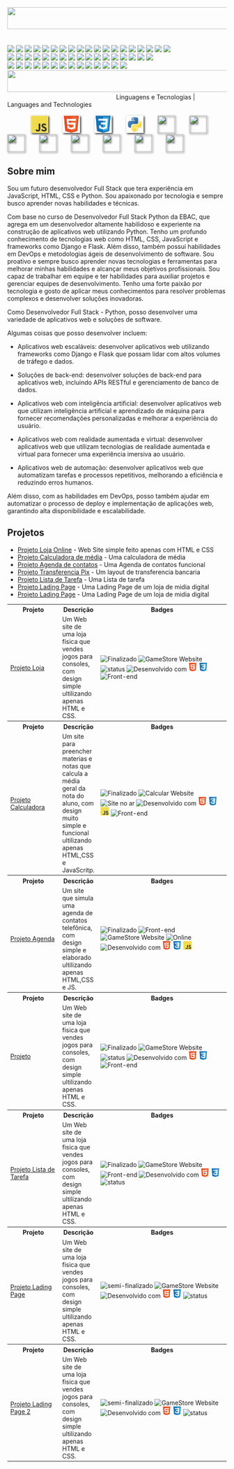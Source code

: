 <div>
  <img src="https://img.icons8.com/ios-filled/50/ffffff/rectangle.png" width="1000" height="50"/>
<img src="https://img.icons8.com/ios-filled/50/0d1117/rectangle.png" width="1000" height="5"/>
   <img src="https://img.icons8.com/ios-filled/50/0d1117/rectangle.png" width="15" height="10"/>
<div>
    <img src="https://img.icons8.com/ios-filled/20/0d1117/minus-key.png"/>
    <img src="https://img.icons8.com/ios-filled/30/0d1117/minus-key.png"/>
    <img src="https://img.icons8.com/ios-filled/30/0d1117/minus-key.png"/>
    <img src="https://img.icons8.com/ios-filled/30/0d1117/minus-key.png"/>
    <img src="https://img.icons8.com/ios-filled/30/0d1117/minus-key.png"/>
    <img src="https://img.icons8.com/ios-filled/30/0d1117/minus-key.png"/>
    <img src="https://img.icons8.com/ios-filled/30/ffffff/d-key.png"/>
    <img src="https://img.icons8.com/ios-filled/30/ffffff/e-key.png"/>
    <img src="https://img.icons8.com/ios-filled/30/ffffff/s-key.png"/>
    <img src="https://img.icons8.com/ios-filled/30/ffffff/e-key.png"/>
    <img src="https://img.icons8.com/ios-filled/30/ffffff/n-key.png"/>
    <img src="https://img.icons8.com/ios-filled/30/ffffff/v-key.png"/>
    <img src="https://img.icons8.com/ios-filled/30/ffffff/o-key.png"/>
    <img src="https://img.icons8.com/ios-filled/30/ffffff/l-key.png"/>
    <img src="https://img.icons8.com/ios-filled/30/ffffff/v-key.png"/>
    <img src="https://img.icons8.com/ios-filled/30/ffffff/e-key.png"/>
    <img src="https://img.icons8.com/ios-filled/30/ffffff/d-key.png"/>
    <img src="https://img.icons8.com/ios-filled/30/ffffff/o-key.png"/>
    <img src="https://img.icons8.com/ios-filled/30/ffffff/r-key.png"/>
  </div>
  <div>
    <img src="https://img.icons8.com/ios-filled/20/0d1117/minus-key.png"/>
    <img src="https://img.icons8.com/ios-filled/30/0d1117/minus-key.png"/>
    <img src="https://img.icons8.com/ios-filled/30/0d1117/minus-key.png"/>
    <img src="https://img.icons8.com/ios-filled/30/0d1117/minus-key.png"/>
    <img src="https://img.icons8.com/ios-filled/30/0d1117/minus-key.png"/>
    <img src="https://img.icons8.com/ios-filled/30/0d1117/minus-key.png"/>
    <img src="https://img.icons8.com/ios-filled/30/0d1117/minus-key.png"/>
    <img src="https://img.icons8.com/ios-filled/30/0d1117/minus-key.png"/>
    <img src="https://img.icons8.com/ios-filled/30/ffffff/f-key.png"/>
    <img src="https://img.icons8.com/ios-filled/30/ffffff/u-key.png"/>
    <img src="https://img.icons8.com/ios-filled/30/ffffff/l-key.png"/>
    <img src="https://img.icons8.com/ios-filled/30/ffffff/l-key.png"/>
    <img src="https://img.icons8.com/ios-filled/30/ffffff/s-key.png"/>
    <img src="https://img.icons8.com/ios-filled/30/ffffff/t-key.png"/>
    <img src="https://img.icons8.com/ios-filled/30/ffffff/a-key.png"/>
    <img src="https://img.icons8.com/ios-filled/30/ffffff/c-key.png"/>
    <img src="https://img.icons8.com/ios-filled/30/ffffff/k-key.png"/>
</div>
<div>
   <img src="https://img.icons8.com/ios-filled/30/0d1117/minus-key.png"/>
   <img src="https://img.icons8.com/ios-filled/30/0d1117/minus-key.png"/>
   <img src="https://img.icons8.com/ios-filled/30/0d1117/minus-key.png"/>
    <img src="https://img.icons8.com/ios-filled/20/0d1117/minus-key.png"/>
    <img src="https://img.icons8.com/ios-filled/30/0d1117/minus-key.png"/>
    <img src="https://img.icons8.com/ios-filled/30/0d1117/minus-key.png"/>
    <img src="https://img.icons8.com/ios-filled/30/0d1117/minus-key.png"/>
    <img src="https://img.icons8.com/ios-filled/30/0d1117/minus-key.png"/>
    <img src="https://img.icons8.com/ios-filled/30/0d1117/minus-key.png"/>
    <img src="https://img.icons8.com/ios-filled/30/0d1117/minus-key.png"/>
    <img src="https://img.icons8.com/ios-filled/30/0d1117/minus-key.png"/>
  <img src="https://img.icons8.com/ios-filled/30/ffffff/left-angle-parentheses-key.png"/>
  <img src="https://img.icons8.com/ios-filled/30/ffffff/solidus-key.png"/>
  <img src="https://img.icons8.com/ios-filled/30/ffffff/right-angle-parentheses-key.png"/>
</div>
 
<img src="https://img.icons8.com/ios-filled/50/0d1117/rectangle.png" width="1000" height="50"/>

<div>
  <img src="https://img.icons8.com/ios-filled/50/0d1117/rectangle.png" width="250" height="10"/>Linguagens e Tecnologias | Languages and Technologies
</div>
<div><img src="https://img.icons8.com/ios-filled/50/0d1117/rectangle.png" width="65" height="0"/></div>
  <img src="https://img.icons8.com/ios-filled/50/0d1117/rectangle.png" width="50" height="10"/>
<img src="https://raw.githubusercontent.com/devicons/devicon/master/icons/javascript/javascript-original.svg" width="40" height="40" style="margin-right: 10px; filter: drop-shadow(2px 2px 2px #222);" />
  <img src="https://img.icons8.com/ios-filled/50/0d1117/rectangle.png" width="15" height="10"/>
<img src="https://raw.githubusercontent.com/devicons/devicon/master/icons/html5/html5-original.svg" width="40" height="40" style="margin-right: 10px; filter: drop-shadow(2px 2px 2px #222);" />
  <img src="https://img.icons8.com/ios-filled/50/0d1117/rectangle.png" width="15" height="10"/>
<img src="https://raw.githubusercontent.com/devicons/devicon/master/icons/css3/css3-original.svg" width="40" height="40" style="margin-right: 10px; filter: drop-shadow(2px 2px 2px #222);" />
  <img src="https://img.icons8.com/ios-filled/50/0d1117/rectangle.png" width="15" height="10"/>
<img src="https://raw.githubusercontent.com/devicons/devicon/master/icons/python/python-original.svg" width="40" height="40" style="margin-right: 10px; filter: drop-shadow(2px 2px 2px #222);" />
  <img src="https://img.icons8.com/ios-filled/50/0d1117/rectangle.png" width="15" height="10"/>
<img src="https://cdn.jsdelivr.net/gh/devicons/devicon/icons/less/less-plain-wordmark.svg"  width="40" height="40" style="margin-right: 10px; filter: drop-shadow(2px 2px 2px #222);"/>
  <img src="https://img.icons8.com/ios-filled/50/0d1117/rectangle.png" width="15" height="10"/>
<img src="https://cdn.jsdelivr.net/gh/devicons/devicon/icons/sass/sass-original.svg" width="40" height="40" style="margin-right: 10px; filter: drop-shadow(2px 2px 2px #222);" />
  <img src="https://img.icons8.com/ios-filled/50/0d1117/rectangle.png" width="15" height="10"/>
<img src="https://cdn.jsdelivr.net/gh/devicons/devicon/icons/gulp/gulp-plain.svg" width="40" height="40" style="margin-right: 10px; filter: drop-shadow(2px 2px 2px #222);" />
  <img src="https://img.icons8.com/ios-filled/50/0d1117/rectangle.png" width="15" height="10"/>
<img src="https://cdn.jsdelivr.net/gh/devicons/devicon/icons/django/django-plain.svg" width="40" height="40" style="margin-right: 10px; filter: drop-shadow(2px 2px 2px #222);" />
  <img src="https://img.icons8.com/ios-filled/50/0d1117/rectangle.png" width="15" height="10"/>
<img src="https://cdn.jsdelivr.net/gh/devicons/devicon/icons/jquery/jquery-original.svg" width="40" height="40" style="margin-right: 10px; filter: drop-shadow(2px 2px 2px #222);" />
  <img src="https://img.icons8.com/ios-filled/50/0d1117/rectangle.png" width="15" height="10"/>
<img src="https://cdn.jsdelivr.net/gh/devicons/devicon/icons/bootstrap/bootstrap-original.svg" width="40" height="40" style="margin-right: 10px; filter: drop-shadow(2px 2px 2px #222);" />
  <img src="https://img.icons8.com/ios-filled/50/0d1117/rectangle.png" width="15" height="10"/>
<img src="https://cdn.jsdelivr.net/gh/devicons/devicon/icons/postgresql/postgresql-original.svg" width="40" height="40" style="margin-right: 10px; filter: drop-shadow(2px 2px 2px #222);" />
  <img src="https://img.icons8.com/ios-filled/50/0d1117/rectangle.png" width="15" height="10"/>
<img src="https://cdn.jsdelivr.net/gh/devicons/devicon/icons/nodejs/nodejs-plain-wordmark.svg" width="40" height="40" style="margin-right: 10px; filter: drop-shadow(2px 2px 2px #222);"  />
  <img src="https://img.icons8.com/ios-filled/50/0d1117/rectangle.png" width="15" height="10"/>
                           

## Sobre mim
Sou um futuro desenvolvedor Full Stack que tera experiência em JavaScript, HTML, CSS e Python. Sou apaixonado por tecnologia e sempre busco aprender novas habilidades e técnicas.
  
Com base no curso de Desenvolvedor Full Stack Python da EBAC, que agrega em um desenvolvedor altamente habilidoso e experiente na construção de aplicativos web utilizando Python. Tenho um profundo conhecimento de tecnologias web como HTML, CSS, JavaScript e frameworks como Django e Flask. Além disso, também possui habilidades em DevOps e metodologias ágeis de desenvolvimento de software.
Sou proativo e sempre busco aprender novas tecnologias e ferramentas para melhorar minhas habilidades e alcançar meus objetivos profissionais. Sou capaz de trabalhar em equipe e ter habilidades para auxiliar projetos e gerenciar equipes de desenvolvimento. Tenho uma forte paixão por tecnologia e gosto de aplicar meus conhecimentos para resolver problemas complexos e desenvolver soluções inovadoras.
  
Como Desenvolvedor Full Stack - Python, posso desenvolver uma variedade de aplicativos web e soluções de software.
  
Algumas coisas que posso desenvolver incluem:
  
- Aplicativos web escaláveis: desenvolver aplicativos web utilizando frameworks como Django e Flask que possam lidar com altos volumes de tráfego e dados.

- Soluções de back-end: desenvolver soluções de back-end para aplicativos web, incluindo APIs RESTful e gerenciamento de banco de dados.

- Aplicativos web com inteligência artificial: desenvolver aplicativos web que utilizam inteligência artificial e aprendizado de máquina para fornecer recomendações personalizadas e melhorar a experiência do usuário.

- Aplicativos web com realidade aumentada e virtual: desenvolver aplicativos web que utilizam tecnologias de realidade aumentada e virtual para fornecer uma experiência imersiva ao usuário.

- Aplicativos web de automação: desenvolver aplicativos web que automatizam tarefas e processos repetitivos, melhorando a eficiência e reduzindo erros humanos.

Além disso, com as habilidades em DevOps, posso também ajudar em automatizar o processo de deploy e implementação de aplicações web, garantindo alta disponibilidade e escalabilidade.

## Projetos
- [Projeto Loja Online](https://site-gameshop-games.vercel.app) - Web Site simple feito apenas com HTML e CSS
- [Projeto Calculadora de média](https://projeto-calculadora-medias-pi.vercel.app) - Uma calculadora de média
- [Projeto Agenda de contatos](https://tarefa-agenda-de-contatos.vercel.app) - Uma Agenda de contatos funcional
- [Projeto Transferencia Pix](https://transferencia-bancaria.vercel.app) - Um layout de transferencia bancaria
- [Projeto Lista de Tarefa](https://lista-de-tarefas-nine.vercel.app) - Uma Lista de tarefa  
- [Projeto Lading Page](https://exercicio-boostrap.vercel.app) -  Uma Lading Page de um loja de midia digital
- [Projeto Lading Page](https://exercicio-bootstrap-3.vercel.app/#fale-conosco) - Uma Lading Page de um loja de midia digital

</div>

<table>
  <tr>
    <th>Projeto</th>
    <th>Descrição</th>
    <th>Badges</th>
  </tr>
  <tr>
    <td><a href="https://site-gameshop-games.vercel.app">Projeto Loja </a></td>
    <td>Um Web site de uma loja fisica que vendes jogos para consoles, com design simple ultilizando apenas HTML e CSS.</td>
    <td>
      <div>
          <img src="https://img.shields.io/badge/status-Finalizado-green" alt="Finalizado">
          <img src="https://img.shields.io/badge/Project-GameStore-blue?" alt="GameStore Website">
          <img src="https://img.shields.io/badge/Web%20ON-🚀-brightgreen" alt="status">
          <img src="https://img.shields.io/badge/Desenvolvido-em-blue?style=flat-square" alt="Desenvolvido com">
          <img src="https://raw.githubusercontent.com/devicons/devicon/master/icons/html5/html5-original.svg" width="20" height="20">
          <img src="https://raw.githubusercontent.com/devicons/devicon/master/icons/css3/css3-original.svg" width="20" height="20">
          <img src="https://img.shields.io/badge/Stack-Front%20End-blueviolet" alt="Front-end">
      </div>
    </td>
  </tr>
  <tr>
    <tr>
    <th>Projeto</th>
    <th>Descrição</th>
    <th>Badges</th>
  </tr>
  <tr>
    <td><a href="https://projeto-calculadora-medias-pi.vercel.app">Projeto Calculadora</a></td>
    <td>Um site para preencher materias e notas que calcula a média geral da nota do aluno, com design muito simple e funcional ultilizando apenas HTML,CSS e JavaScritp.</td>
    <td>
      <div>
          <img src="https://img.shields.io/badge/status-Finalizado-green" alt="Finalizado">
          <img src="https://img.shields.io/badge/Project-CalculaMédia-blue?" alt="Calcular Website">
          <img src="https://img.shields.io/website?label=status&style=flat-square&url=https%3A%2F%2Fseusite.com" alt="Site no ar">
          <img src="https://img.shields.io/badge/Desenvolvido-em-blue?style=flat-square" alt="Desenvolvido com">
          <img src="https://raw.githubusercontent.com/devicons/devicon/master/icons/html5/html5-original.svg" width="20" height="20">
          <img src="https://raw.githubusercontent.com/devicons/devicon/master/icons/css3/css3-original.svg" width="20" height="20">
          <img src="https://raw.githubusercontent.com/devicons/devicon/master/icons/javascript/javascript-original.svg" width="20" height="20">
          <img src="https://img.shields.io/badge/Stack-Front%20End-blueviolet" alt="Front-end">
      </div>
    </td>
  </tr>
  <tr>
      <tr>
    <th>Projeto</th>
    <th>Descrição</th>
    <th>Badges</th>
  </tr>
  <tr>
    <td><a href="https://tarefa-agenda-de-contatos.vercel.app">Projeto Agenda</a></td>
    <td style="width: 50px;">Um site que simula uma agenda de contatos telefônica, com design simple e elaborado ultilizando apenas HTML,CSS e JS.</td>
    <td>
      <div>
          <img src="https://img.shields.io/badge/status-Finalizado-green" alt="Finalizado">
          <img src="https://img.shields.io/badge/Stack-Front%20End-blueviolet" alt="Front-end">
          <img src="https://img.shields.io/badge/Project-AgendaContatos-blue?" alt="GameStore Website">
          <img src="https://img.shields.io/badge/Site-Online-brightgreen" alt="Online">
          <img src="https://img.shields.io/badge/Desenvolvido-em-blue?style=flat-square" alt="Desenvolvido com">
          <img src="https://raw.githubusercontent.com/devicons/devicon/master/icons/html5/html5-original.svg" width="20" height="20">
          <img src="https://raw.githubusercontent.com/devicons/devicon/master/icons/css3/css3-original.svg" width="20" height="20">
          <img src="https://raw.githubusercontent.com/devicons/devicon/master/icons/javascript/javascript-original.svg" width="20" height="20">
      </div>
    </td>
  </tr>
    <tr>
    <th>Projeto</th>
    <th>Descrição</th>
    <th>Badges</th>
  </tr>
  <tr>
    <td><a href="https://site-gameshop-games.vercel.app">Projeto </a></td>
    <td>Um Web site de uma loja fisica que vendes jogos para consoles, com design simple ultilizando apenas HTML e CSS.</td>
    <td>
      <div>
          <img src="https://img.shields.io/badge/status-Finalizado-green" alt="Finalizado">
          <img src="https://img.shields.io/badge/Project-GameStore-blue?" alt="GameStore Website">
           <img src="https://img.shields.io/badge/Site%20ativo-🚀-brightgreen" alt="status">
          <img src="https://img.shields.io/badge/Desenvolvido-em-blue?style=flat-square" alt="Desenvolvido com">
          <img src="https://raw.githubusercontent.com/devicons/devicon/master/icons/html5/html5-original.svg" width="20" height="20">
          <img src="https://raw.githubusercontent.com/devicons/devicon/master/icons/css3/css3-original.svg" width="20" height="20">
          <img src="https://img.shields.io/badge/Stack-Front%20End-blueviolet" alt="Front-end">
      </div>
    </td>
  </tr>
    <tr>
    <th>Projeto</th>
    <th>Descrição</th>
    <th>Badges</th>
  </tr>
  <tr>
    <td><a href="https://site-gameshop-games.vercel.app">Projeto Lista de Tarefa</a></td>
    <td>Um Web site de uma loja fisica que vendes jogos para consoles, com design simple ultilizando apenas HTML e CSS.</td>
    <td>
      <div>
          <img src="https://img.shields.io/badge/status-Finalizado-green" alt="Finalizado">
          <img src="https://img.shields.io/badge/Project-GameStore-blue?" alt="GameStore Website">
          <img src="https://img.shields.io/badge/Stack-Front%20End-blueviolet" alt="Front-end">
          <img src="https://img.shields.io/badge/Desenvolvido-em-blue?style=flat-square" alt="Desenvolvido com">
          <img src="https://raw.githubusercontent.com/devicons/devicon/master/icons/html5/html5-original.svg" width="20" height="20">
          <img src="https://raw.githubusercontent.com/devicons/devicon/master/icons/css3/css3-original.svg" width="20" height="20">
          <img src="https://img.shields.io/badge/Site%20ativo-🚀-brightgreen" alt="status">
      </div>
    </td>
  </tr>
    <tr>
    <th>Projeto</th>
    <th>Descrição</th>
    <th>Badges</th>
  </tr>
  <tr>
    <td><a href="https://site-gameshop-games.vercel.app">Projeto Lading Page</a></td>
    <td>Um Web site de uma loja fisica que vendes jogos para consoles, com design simple ultilizando apenas HTML e CSS.</td>
    <td>
      <div>
          <img src="https://img.shields.io/badge/status-Semi%20finalizado-yellow" alt="semi-finalizado">
          <img src="https://img.shields.io/badge/Project-GameStore-blue?" alt="GameStore Website">
          <img src="https://img.shields.io/badge/Desenvolvido-em-blue?style=flat-square" alt="Desenvolvido com">
          <img src="https://raw.githubusercontent.com/devicons/devicon/master/icons/html5/html5-original.svg" width="20" height="20">
          <img src="https://raw.githubusercontent.com/devicons/devicon/master/icons/css3/css3-original.svg" width="20" height="20">
          <img src="https://img.shields.io/badge/Site%20ativo-🚀-brightgreen" alt="status">
      </div>
    </td>
  </tr>
    <tr>
    <th>Projeto</th>
    <th>Descrição</th>
    <th>Badges</th>
  </tr>
  <tr>
    <td><a href="https://site-gameshop-games.vercel.app">Projeto Lading Page 2</a></td>
    <td>Um Web site de uma loja fisica que vendes jogos para consoles, com design simple ultilizando apenas HTML e CSS.</td>
    <td>
      <div>
          <img src="https://img.shields.io/badge/status-Semi%20finalizado-yellow" alt="semi-finalizado">
          <img src="https://img.shields.io/badge/Project-GameStore-blue?" alt="GameStore Website">
          <img src="https://img.shields.io/badge/Desenvolvido-em-blue?style=flat-square" alt="Desenvolvido com">
          <img src="https://raw.githubusercontent.com/devicons/devicon/master/icons/html5/html5-original.svg" width="20" height="20">
          <img src="https://raw.githubusercontent.com/devicons/devicon/master/icons/css3/css3-original.svg" width="20" height="20">
          <img src="https://img.shields.io/badge/Site%20ativo-🚀-brightgreen" alt="status">
      </div>
    </td>
  </tr>
</table>

